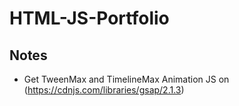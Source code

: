 # HTML-JS-Portfolio

## Notes
* Get TweenMax and TimelineMax Animation JS on (https://cdnjs.com/libraries/gsap/2.1.3) 

  




